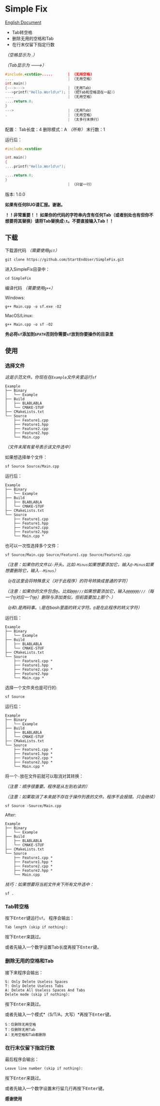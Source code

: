 # Simple Fix

[English Document](README.md)

- Tab转空格
- 删除无用的空格和Tab
- 在行末仅留下指定行数

*（空格显示为 .）*

*（Tab显示为 --->）*
```cpp
#include.<cstdio>.....       | （无用空格)
....                         | （无用空格）
int.main()
{--->--->                    | （无用Tab）
--->printf("Hello.World\n"); | （把Tab和空格混在一起)）
....                         | （无用空格）
....return.0;
}
--->                         | （无用Tab）
.                            | （无用空格）
                             | （太多行末换行）
```

配置：
Tab长度：4
删除模式：A *（所有）*
末行数：1

运行后：
```cpp
#include.<cstdio>

int.main()
{
....printf("Hello.World\n");

....return.0;
}
                             | （只留一行）
```

版本: 1.0.0

**如果有任何BUG请汇报。谢谢。**

**！！非常重要！！ 如果你的代码的字符串内含有任何Tab（或者别处也有但你不想要将其替换）请将Tab替换成`\t`。不要直接输入Tab！！**

## 下载
下载源代码 *（需要使用`git`）*
```
git clone https://github.com/StartEndUser/SimpleFix.git
```

进入SimpleFix目录中：
```
cd SimpleFix
```

编译代码 *（需要使用`g++`）*

Windows:
```
g++ Main.cpp -o sf.exe -O2
```
MacOS/Linux:
```
g++ Main.cpp -o sf -O2
```

**务必将`sf`添加到`$PATH`否则你需要`sf`放到你要操作的目录里**
## 使用
### 选择文件
*这是示范文件。你现在在`Example`文件夹里运行`sf`*
```
Example
├── Binary
│   └── Example
├── Build
│   ├── BLABLABLA
│   └── CMAKE-STUF
├── CMakeLists.txt
└── Source
    ├── Feature1.cpp
    ├── Feature1.hpp
    ├── Feature2.cpp
    ├── Feature2.hpp
    └── Main.cpp
```
*（文件末尾有星号表示该文件选中）*

如果想选择单个文件：
```
sf Source Source/Main.cpp
```
运行后：
```
Example
├── Binary
│   └── Example
├── Build
│   ├── BLABLABLA
│   └── CMAKE-STUF
├── CMakeLists.txt
└── Source
    ├── Feature1.cpp
    ├── Feature1.hpp
    ├── Feature2.cpp
    ├── Feature2.hpp
    └── Main.cpp *
```

也可以一次性选择多个文件：
```
sf Source/Main.cpp Source/Feature1.cpp Source/Feature2.cpp
```
*（注意：如果你的文件以`-`开头。比如`-Minus`如果想要添加它，输入`@-Minus`如果想要删除它，输入`--Minus`）*

*（`@`在这里会将特殊意义（对于此程序）的符号转换成普通的字符）*

*（注意：如果你的文件包含`@`。比如`@@@///`如果想要添加它，输入`@@@@@@///`（每一个`@`对应一个`@@`）删除与添加类似，但前面要加上那个`-`）*

*（`@`和`\`是两码事。`\`是在bash里面的转义字符。`@`是在此程序的转义字符）*

运行后：
```
Example
├── Binary
│   └── Example
├── Build
│   ├── BLABLABLA
│   └── CMAKE-STUF
├── CMakeLists.txt
└── Source
    ├── Feature1.cpp *
    ├── Feature1.hpp
    ├── Feature2.cpp *
    ├── Feature2.hpp
    └── Main.cpp *
```

选择一个文件夹也是可行的:
```
sf Source
```
运行后：
```
Example
├── Binary
│   └── Example
├── Build
│   ├── BLABLABLA
│   └── CMAKE-STUF
├── CMakeLists.txt
└── Source
    ├── Feature1.cpp *
    ├── Feature1.hpp *
    ├── Feature2.cpp *
    ├── Feature2.hpp *
    └── Main.cpp *
```

将一个`-`放在文件前就可以取消对其转换：

*（注意：顺序很重要。程序是从左到右读的）*

*（注意：如果取消了本来就不存在于操作列表的文件。程序不会报错。只会继续）*
```
sf Source -Source/Main.cpp
```
After:
```
Example
├── Binary
│   └── Example
├── Build
│   ├── BLABLABLA
│   └── CMAKE-STUF
├── CMakeLists.txt
└── Source
    ├── Feature1.cpp *
    ├── Feature1.hpp *
    ├── Feature2.cpp *
    ├── Feature2.hpp *
    └── Main.cpp
```

*技巧：如果想要将当前文件夹下所有文件选中：*
```
sf .
```

### Tab转空格
按下<kbd>Enter</kbd>键运行`sf`。
程序会输出：
```
Tab length (skip if nothing):
```

按下<kbd>Enter</kbd>来跳过。

或者先输入一个数字设置Tab长度再按下<kbd>Enter</kbd>键。

### 删除无用的空格和Tab
接下来程序会输出：
```
S: Only Delete Useless Spaces
T: Only Delete Useless Tabs
A: Delete All Useless Spaces And Tabs
Delete mode (skip if nothing):
```

按下<kbd>Enter</kbd>来跳过。

或者先输入一个模式*（S/T/A，大写）*再按下<kbd>Enter</kbd>键。

```
S：仅删除无用空格
T：仅删除无用Tab
A：无用空格和Tab都删除
```

### 在行末仅留下指定行数
最后程序会输出：
```
Leave line number (skip if nothing):
```

按下<kbd>Enter</kbd>来跳过。

或者先输入一个数字设置末行留几行再按下<kbd>Enter</kbd>键。

**感谢使用**
